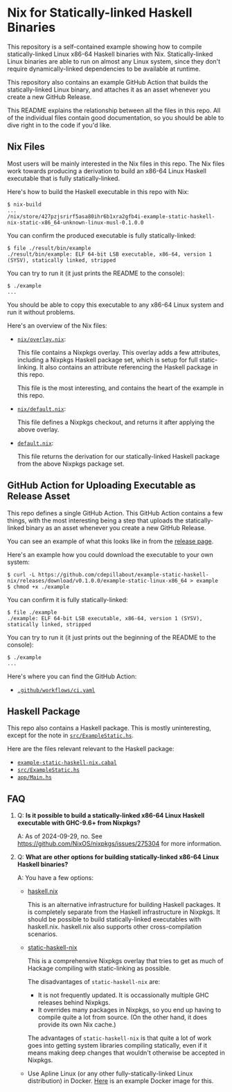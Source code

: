 # Nix for Statically-linked Haskell Binaries

This repository is a self-contained example showing how to compile
statically-linked Linux x86-64 Haskell binaries with Nix. Statically-linked
Linux binaries are able to run on almost any Linux system, since they don't
require dynamically-linked dependencies to be available at runtime.

This repository also contains an example GitHub Action that builds the
statically-linked Linux binary, and attaches it as an asset whenever you
create a new GitHub Release.

This README explains the relationship between all the files in this repo.  All
of the individual files contain good documentation, so you should be able to
dive right in to the code if you'd like.

## Nix Files

Most users will be mainly interested in the Nix files in this repo.  The Nix
files work towards producing a derivation to build an x86-64 Linux Haskell
executable that is fully statically-linked.

Here's how to build the Haskell executable in this repo with Nix:

```console
$ nix-build
...
/nix/store/427pzjsrirf5asa80ihr6b1xra2gfb4i-example-static-haskell-nix-static-x86_64-unknown-linux-musl-0.1.0.0
```

You can confirm the produced executable is fully statically-linked:

```console
$ file ./result/bin/example
./result/bin/example: ELF 64-bit LSB executable, x86-64, version 1 (SYSV), statically linked, stripped
```

You can try to run it (it just prints the README to the console):

```console
$ ./example
...
```

You should be able to copy this executable to any x86-64 Linux system and run it
without problems.

Here's an overview of the Nix files:

- [`nix/overlay.nix`](./nix/overlay.nix):

    This file contains a Nixpkgs overlay.  This overlay adds a few attributes,
    including a Nixpkgs Haskell package set, which is setup for full
    static-linking.  It also contains an attribute referencing the Haskell
    package in this repo.

    This file is the most interesting, and contains the heart of the example in
    this repo.

- [`nix/default.nix`](./nix/default.nix):

    This file defines a Nixpkgs checkout, and returns it after applying the
    above overlay.

- [`default.nix`](./default.nix):

    This file returns the derivation for our statically-linked Haskell package
    from the above Nixpkgs package set.

## GitHub Action for Uploading Executable as Release Asset

This repo defines a single GitHub Action.  This GitHub Action contains a few
things, with the most interesting being a step that uploads the
statically-linked binary as an asset whenever you create a new GitHub Release.

You can see an example of what this looks like in from the
[release page](https://github.com/cdepillabout/example-static-haskell-nix/releases/tag/v0.1.0.0).

Here's an example how you could download the executable to your own system:

```console
$ curl -L https://github.com/cdepillabout/example-static-haskell-nix/releases/download/v0.1.0.0/example-static-linux-x86_64 > example
$ chmod +x ./example
```

You can confirm it is fully statically-linked:

```console
$ file ./example
./example: ELF 64-bit LSB executable, x86-64, version 1 (SYSV), statically linked, stripped
```

You can try to run it (it just prints out the beginning of the README to the console):

```
$ ./example
...
```

Here's where you can find the GitHub Action:

- [`.github/workflows/ci.yaml`](./.github/workflows/ci.yaml)

## Haskell Package

This repo also contains a Haskell package.  This is mostly uninteresting,
except for the note in [`src/ExampleStatic.hs`](./src/ExampleStatic.hs).

Here are the files relevant relevant to the Haskell package:

- [`example-static-haskell-nix.cabal`](./example-static-haskell-nix.cabal)
- [`src/ExampleStatic.hs`](./src/ExampleStatic.hs)
- [`app/Main.hs`](./app/Main.hs)

## FAQ

1. Q: **Is it possible to build a statically-linked x86-64 Linux Haskell executable with GHC-9.6+ from Nixpkgs?**

    A: As of 2024-09-29, no. See <https://github.com/NixOS/nixpkgs/issues/275304>
    for more information.

2. Q: **What are other options for building statically-linked x86-64 Linux Haskell binaries?**

    A: You have a few options:

    - [haskell.nix](https://github.com/input-output-hk/haskell.nix)

        This is an alternative infrastructure for building Haskell packages.
        It is completely separate from the Haskell infrastructure in Nixpkgs.
        It should be possible to build statically-linked executables with
        haskell.nix. haskell.nix also supports other cross-compilation scenarios.

    - [static-haskell-nix](https://github.com/nh2/static-haskell-nix)

        This is a comprehensive Nixpkgs overlay that tries to get as much of
        Hackage compiling with static-linking as possible.

        The disadvantages of `static-haskell-nix` are:

        - It is not frequently updated.  It is occassionally multiple GHC
            releases behind Nixpkgs.
        - It overrides many packages in Nixpkgs, so you end up having to
            compile quite a lot from source.  (On the other hand, it does
            provide its own Nix cache.)

        The advantages of `static-haskell-nix` is that quite a lot of work goes
        into getting system libraries compiling statically, even if it means
        making deep changes that wouldn't otherwise be accepted in Nixpkgs.

    - Use Apline Linux (or any other fully-statically-linked Linux distribution)
        in Docker.  [Here](https://github.com/utdemir/ghc-musl) is an example
        Docker image for this.
